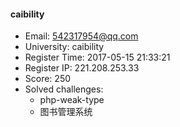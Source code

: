 #### caibility  

* Email: 542317954@qq.com  
* University: caibility  
* Register Time: 2017-05-15 21:33:21  
* Register IP: 221.208.253.33  
* Score: 250  
* Solved challenges: 
  * php-weak-type  
  * 图书管理系统  
